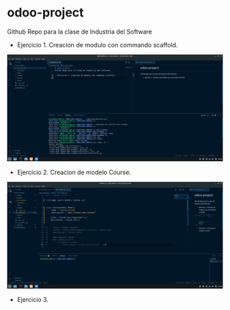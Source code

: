 # odoo-project

Github Repo para la clase de Industria del Software

-   Ejercicio 1. Creacion de modulo con commando scaffold.

![Ejercicio 1](imagenes/ejercicio1.png?raw=true "Muestra")

-   Ejercicio 2. Creacion de modelo Course.

![Ejercicio 2](imagenes/ejercicio2.png?raw=true "Muestra")

-   Ejercicio 3.
